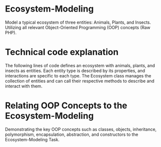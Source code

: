 # Ecosystem-Modeling
Model a typical ecosystem of three entities: Animals, Plants, and Insects. 
Utilizing all relevant Object-Oriented Programming (OOP) concepts (Raw PHP).
# Technical code explanation
The following lines of code defines an ecosystem with animals, plants, and insects as entities. 
Each entity type is described by its properties, and interactions are specific to each type.
The Ecosystem class manages the collection of entities and can call their respective methods 
to describe and interact with them.
# Relating OOP Concepts to the Ecosystem-Modeling
Demonstrating the key OOP concepts such as classes, objects, inheritance, polymorphism, encapsulation, 
abstraction, and constructors to the Ecosystem-Modeling Task.